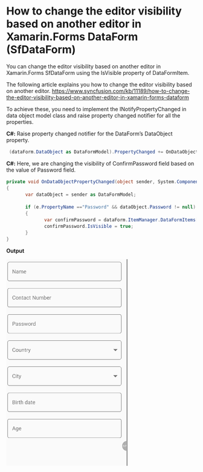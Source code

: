 # How to change the editor visibility based on another editor in Xamarin.Forms DataForm (SfDataForm)

You can change the editor visibility based on another editor in Xamarin.Forms SfDataForm using the IsVisible property of DataFormItem.

The following article explains you how to change the editor visibility based on another editor.
https://www.syncfusion.com/kb/11189/how-to-change-the-editor-visibility-based-on-another-editor-in-xamarin-forms-dataform 

To achieve these, you need to implement the INotifyPropertyChanged in data object model class and raise property changed notifier for all the properties.

**C#:** Raise property changed notifier for the DataForm’s DataObject property.
``` c#
 (dataForm.DataObject as DataFormModel).PropertyChanged += OnDataObjectPropertyChanged;
```
**C#:** Here, we are changing the visibility of ConfirmPassword field based on the value of Password field.
```c#
private void OnDataObjectPropertyChanged(object sender, System.ComponentModel.PropertyChangedEventArgs e)
{
       var dataObject = sender as DataFormModel;
            
       if (e.PropertyName =="Password" && dataObject.Password != null)
       {
              var confirmPassword = dataForm.ItemManager.DataFormItems["ConfirmPassword"];
              confirmPassword.IsVisible = true;
       }
}
```
**Output**

![ChangingVisibility](https://github.com/SyncfusionExamples/visibility-change-dataform-xamarin/blob/master/ScreenShots/Output.gif)
